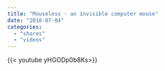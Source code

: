 ```yaml
---
title: "Mouseless - an invisible computer mouse"
date: "2010-07-04"
categories:
  - "shares"
  - "videos"
---
```


<div style="width: 70vw;">{{< youtube yHGODp0b8Ks>}}</div>
